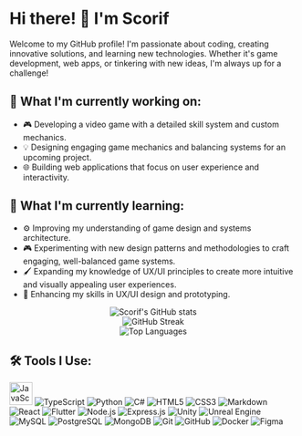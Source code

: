 
# Hi there! 👋 I'm Scorif

Welcome to my GitHub profile! I'm passionate about coding, creating innovative solutions, and learning new technologies. Whether it's game development, web apps, or tinkering with new ideas, I'm always up for a challenge!

## 🔭 What I'm currently working on:
- 🎮 Developing a video game with a detailed skill system and custom mechanics.
- 💡 Designing engaging game mechanics and balancing systems for an upcoming project.
- 🌐 Building web applications that focus on user experience and interactivity.

## 🌱 What I'm currently learning:
- ⚙️ Improving my understanding of game design and systems architecture.
- 🎮 Experimenting with new design patterns and methodologies to craft engaging, well-balanced game systems.
- 🖌️ Expanding my knowledge of UX/UI principles to create more intuitive and visually appealing user experiences.
- 🎨 Enhancing my skills in UX/UI design and prototyping.

<div align="center">
  <img src="https://github-readme-stats.vercel.app/api?username=scorif&show_icons=true&theme=dracula&hide=username" alt="Scorif's GitHub stats" />
  <br />
  <img src="https://streak-stats.demolab.com/?user=scorif&theme=dracula" alt="GitHub Streak" />
  <br />
  <img src="https://github-readme-stats.vercel.app/api/top-langs/?username=scorif&theme=dracula" alt="Top Languages" />
</div>

## 🛠️ Tools I Use:

<p align="left">
  <!-- Languages -->
  <img src="https://cdn.jsdelivr.net/gh/devicons/devicon@latest/icons/c/c-original.svg" alt="JavaScript" width="40" height="40"/>
  <img src="https://img.shields.io/badge/TypeScript-007ACC?style=for-the-badge&logo=typescript&logoColor=white" alt="TypeScript" />
  <img src="https://img.shields.io/badge/Python-3776AB?style=for-the-badge&logo=python&logoColor=white" alt="Python" />
  <img src="https://img.shields.io/badge/C%23-239120?style=for-the-badge&logo=c-sharp&logoColor=white" alt="C#" />
  <img src="https://img.shields.io/badge/HTML5-E34F26?style=for-the-badge&logo=html5&logoColor=white" alt="HTML5" />
  <img src="https://img.shields.io/badge/CSS3-1572B6?style=for-the-badge&logo=css3&logoColor=white" alt="CSS3" />
  <img src="https://img.shields.io/badge/Markdown-000000?style=for-the-badge&logo=markdown&logoColor=white" alt="Markdown" />
  
  <!-- Frameworks & Libraries -->
  <img src="https://img.shields.io/badge/React-20232A?style=for-the-badge&logo=react&logoColor=61DAFB" alt="React" />
  <img src="https://img.shields.io/badge/Flutter-02569B?style=for-the-badge&logo=flutter&logoColor=white" alt="Flutter" />
  <img src="https://img.shields.io/badge/Node.js-43853D?style=for-the-badge&logo=node-dot-js&logoColor=white" alt="Node.js" />
  <img src="https://img.shields.io/badge/Express.js-000000?style=for-the-badge&logo=express&logoColor=white" alt="Express.js" />
  
  <!-- Game Development -->
  <img src="https://img.shields.io/badge/Unity-000000?style=for-the-badge&logo=unity&logoColor=white" alt="Unity" />
  <img src="https://img.shields.io/badge/Unreal%20Engine-313131?style=for-the-badge&logo=unreal-engine&logoColor=white" alt="Unreal Engine" />
  
  <!-- Databases -->
  <img src="https://img.shields.io/badge/MySQL-4479A1?style=for-the-badge&logo=mysql&logoColor=white" alt="MySQL" />
  <img src="https://img.shields.io/badge/PostgreSQL-336791?style=for-the-badge&logo=postgresql&logoColor=white" alt="PostgreSQL" />
  <img src="https://img.shields.io/badge/MongoDB-4EA94B?style=for-the-badge&logo=mongodb&logoColor=white" alt="MongoDB" />

  <!-- Other Tools -->
  <img src="https://img.shields.io/badge/Git-F05032?style=for-the-badge&logo=git&logoColor=white" alt="Git" />
  <img src="https://img.shields.io/badge/GitHub-181717?style=for-the-badge&logo=github&logoColor=white" alt="GitHub" />
  <img src="https://img.shields.io/badge/Docker-2496ED?style=for-the-badge&logo=docker&logoColor=white" alt="Docker" />
  <img src="https://img.shields.io/badge/Figma-F24E1E?style=for-the-badge&logo=figma&logoColor=white" alt="Figma" />
</p>


